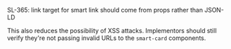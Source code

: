 SL-365: link target for smart link should come from props rather than JSON-LD

This also reduces the possibility of XSS attacks. Implementors should still verify they're not passing invalid URLs to the `smart-card` components.